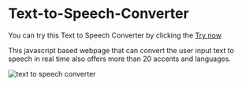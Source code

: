 # Text-to-Speech-Converter

You can try this Text to Speech Converter by clicking the [Try now](https://kulashekar01.github.io/Text-to-Speech-Converter/)

This javascript based webpage that can convert the user input text to speech in real time also offers more than 20 accents and languages.

![text to speech converter](https://github.com/Kulashekar01/Text-to-Speech-Converter/assets/118451184/41a7c9fd-95b4-41a6-b3ad-ef79f12baaf9)
